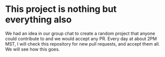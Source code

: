 # This project is nothing but everything also

We had an idea in our group chat to create a random project that anyone could contribute to and we would accept any PR. Every day at about 2PM MST, I will check this repository for new pull requests, and accept them all. We will see how this goes.
